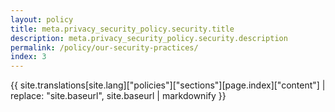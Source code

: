 ```yaml
---
layout: policy
title: meta.privacy_security_policy.security.title
description: meta.privacy_security_policy.security.description
permalink: /policy/our-security-practices/
index: 3
---
```


{{ site.translations[site.lang]["policies"]["sections"][page.index]["content"] | replace: "site.baseurl", site.baseurl | markdownify }}

